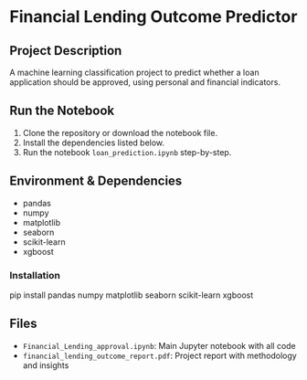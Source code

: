 # Financial Lending Outcome Predictor

## Project Description
A machine learning classification project to predict whether a loan application should be approved, using personal and financial indicators.

## Run the Notebook

1. Clone the repository or download the notebook file.
2. Install the dependencies listed below.
3. Run the notebook `loan_prediction.ipynb` step-by-step.

## Environment & Dependencies
- pandas
- numpy
- matplotlib
- seaborn
- scikit-learn
- xgboost

### Installation

pip install pandas numpy matplotlib seaborn scikit-learn xgboost

## Files

- `Financial_Lending_approval.ipynb`: Main Jupyter notebook with all code
- `financial_lending_outcome_report.pdf`: Project report with methodology and insights
